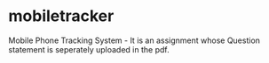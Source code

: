 # mobiletracker
Mobile Phone Tracking System - 
It is an assignment whose Question statement is seperately uploaded in the pdf.
